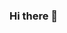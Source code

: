 ### Hi there 👋

<!--
**sab425/sab425** is a ✨ _special_ ✨ repository because its `README.md` (this file) appears on your GitHub profile.

- ✎ Currently a full-time student
- ✿ Just a beginner learning and majoring in Computer Science, go class of 27'!
- ♡ Pronouns: she/her ⭐️ 
- ⚡ Fun fact: » Born and raised in Massachusetts 
              » Looking forward on making some small passion projects to further         increase my coding knowledge!
